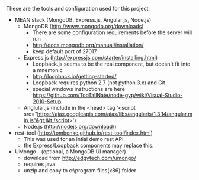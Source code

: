 These are the tools and configuration used for this project:
  * MEAN stack (MongoDB, Express.js, Angular.js, Node.js)
    * MongoDB (http://www.mongodb.org/downloads)
      * There are some configuration requirements before the server will run
      * http://docs.mongodb.org/manual/installation/
      * keep default port of 27017
    * Express.js (http://expressjs.com/starter/installing.html)
      * Loopback.js seems to be the real component, but doesn't fit into a mnemonic
      * http://loopback.io/getting-started/
      * Loopback requires python 2.7 (not python 3.x) and Git
      * special windows instructions are here https://github.com/TooTallNate/node-gyp/wiki/Visual-Studio-2010-Setup
    * Anglular.js (include in the &lt;head&gt; tag '&lt;script src="https://ajax.googleapis.com/ajax/libs/angularjs/1.3.14/angular.min.js"&gt;&lt;/script&gt;')
    * Node.js (http://nodejs.org/download/)
  * rest-tool (http://tombenke.github.io/rest-tool/index.html)
    * This was used for an intial demo rest API
    * the Express/Loopback components may replace this.
  * UMongo - (optional, a MongoDB UI manager)
    * download from http://edgytech.com/umongo/
    * requires java
    * unzip and copy to c:\program files(x86) folder
